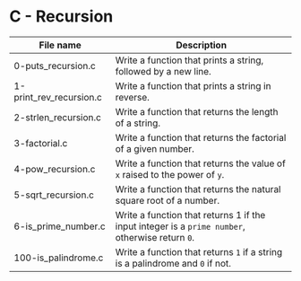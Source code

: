 # C - Recursion

| File name               | Description                                                                                     |
| ----------------------- | ----------------------------------------------------------------------------------------------- |
| 0-puts_recursion.c      | Write a function that prints a string, followed by a new line.                                  |
| 1-print_rev_recursion.c | Write a function that prints a string in reverse.                                               |
| 2-strlen_recursion.c    | Write a function that returns the length of a string.                                           |
| 3-factorial.c           | Write a function that returns the factorial of a given number.                                  |
| 4-pow_recursion.c       | Write a function that returns the value of `x` raised to the power of `y`.                      |
| 5-sqrt_recursion.c      | Write a function that returns the natural square root of a number.                              |
| 6-is_prime_number.c     | Write a function that returns 1 if the input integer is a `prime number`, otherwise return `0`. |
| 100-is_palindrome.c     | Write a function that returns `1` if a string is a palindrome and `0` if not.                   |
